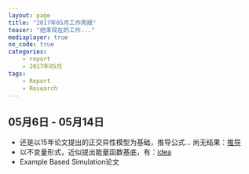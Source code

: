 ```yaml
---
layout: page
title: "2017年05月工作周报"
teaser: "结束现在的工作..."
mediaplayer: true
no_code: true
categories:
    - report
    - 2017年05月
tags:
    - Report
    - Research
---
```


## 05月6日 - 05月14日
- 还是以15年论文提出的正交异性模型为基础，推导公式... 尚无结果：[推导](/downloads/report_20170517.pdf)
- 以不变量形式，近似提出能量函数基底，有：[idea](/downloads/report_20170517_2.pdf)
- Example Based Simulation论文
